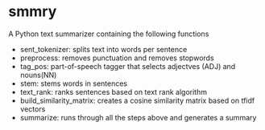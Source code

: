 # smmry
A Python text summarizer containing the following functions
- sent_tokenizer: splits text into words per sentence
- preprocess: removes punctuation and removes stopwords
- tag_pos: part-of-speech tagger that selects adjectves (ADJ) and nouns(NN)
- stem: stems words in sentences
- text_rank: ranks sentences based on text rank algorithm
- build_similarity_matrix: creates a cosine similarity matrix based on tfidf vectors
- summarize: runs through all the steps above and generates a summary
